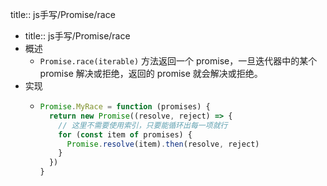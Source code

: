 title:: js手写/Promise/race

- title:: js手写/Promise/race
- 概述
	- `Promise.race(iterable)` 方法返回一个 promise，一旦迭代器中的某个 promise 解决或拒绝，返回的 promise 就会解决或拒绝。
- 实现
	- ```js
	  Promise.MyRace = function (promises) {
	    return new Promise((resolve, reject) => {
	      // 这里不需要使用索引，只要能循环出每一项就行
	      for (const item of promises) {
	        Promise.resolve(item).then(resolve, reject)
	      }
	    })
	  }
	  ```